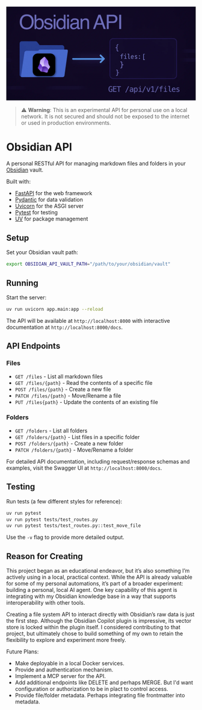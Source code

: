 ![Obsidian API](obsidian-api.webp)

> ⚠️ **Warning**: This is an experimental API for personal use on a local network. It is not secured and should not be exposed to the internet or used in production environments.

# Obsidian API

A personal RESTful API for managing markdown files and folders in your [Obsidian](https://obsidian.md/) vault.

Built with:
- [FastAPI](https://github.com/FastAPI/FastAPI) for the web framework
- [Pydantic](https://github.com/pydantic/pydantic) for data validation
- [Uvicorn](https://github.com/encode/uvicorn) for the ASGI server
- [Pytest](https://github.com/pytest-dev/pytest) for testing
- [UV](https://github.com/astral-sh/uv) for package management

## Setup

Set your Obsidian vault path:
```bash
export OBSIDIAN_API_VAULT_PATH="/path/to/your/obsidian/vault"
```

## Running

Start the server:
```bash
uv run uvicorn app.main:app --reload
```

The API will be available at `http://localhost:8000` with interactive documentation at `http://localhost:8000/docs`.

## API Endpoints

### Files
- `GET /files` - List all markdown files
- `GET /files/{path}` - Read the contents of a specific file
- `POST /files/{path}` - Create a new file
- `PATCH /files/{path}` - Move/Rename a file
- `PUT /files{path}` - Update the contents of an existing file

### Folders
- `GET /folders` - List all folders
- `GET /folders/{path}` - List files in a specific folder
- `POST /folders/{path}` - Create a new folder
- `PATCH /folders/{path}` - Move/Rename a folder

For detailed API documentation, including request/response schemas and examples, visit the Swagger UI at `http://localhost:8000/docs`.

## Testing

Run tests (a few different styles for reference):
```bash
uv run pytest 
uv run pytest tests/test_routes.py
uv run pytest tests/test_routes.py::test_move_file
```
Use the  `-v` flag to provide more detailed output.

## Reason for Creating

This project began as an educational endeavor, but it’s also something I’m actively using in a local, practical context. While the API is already valuable for some of my personal automations, it’s part of a broader experiment: building a personal, local AI agent. One key capability of this agent is integrating with my Obsidian knowledge base in a way that supports interoperability with other tools.

Creating a file system API to interact directly with Obsidian’s raw data is just the first step. Although the Obsidian Copilot plugin is impressive, its vector store is locked within the plugin itself. I considered contributing to that project, but ultimately chose to build something of my own to retain the flexibility to explore and experiment more freely.

Future Plans:
- Make deployable in a local Docker services.
- Provide and authentication mechanism.
- Implement a MCP server for the API.
- Add additional endpoints like DELETE and perhaps MERGE. But I'd want configuration or authorization to be in plact to control access.
- Provide file/folder metadata. Perhaps integrating file frontmatter into metadata.

